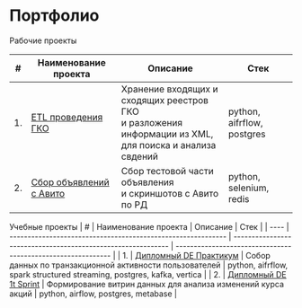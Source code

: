 # Портфолио

Рабочие проекты

| #    | Наименование проекта                | Описание                                                     | Стек                                                         |
| ---- | ------------------------------------------------------------ | ------------------------------------------------------------ | ------------------------------------------------------------ |
| 1.   | [ETL проведения ГКО](https://github.com/abdurahim-dag/gko) | Хранение входящих и сходящих реестров ГКО<br/>и разложения информации из XML,<br/>для поиска и анализа свдений| python, aifrflow, postgres       |
| 2.   | [Сбор объявлений с Авито](https://github.com/abdurahim-dag/selenium_avito) | Сбор тестовой части объявления <br/>и скриншотов с Авито по РД | python, selenium, redis |


Учебные проекты
| #    | Наименование проекта                | Описание                                                     | Стек                                                         |
| ---- | ------------------------------------------------------------ | ------------------------------------------------------------ | ------------------------------------------------------------ |
| 1.   | [Дипломный DE Практикум](https://github.com/abdurahim-dag/de-project-final) | Собор данных по транзакционной активности пользователей | python, aifrflow, spark structured streaming, postgres, kafka, vertica  |
| 2.   | [Дипломный DE 1t Sprint](https://github.com/abdurahim-dag/selenium_avito) | Формирование витрин данных для анализа изменений курса акций | python, airflow, postgres, metabase |
